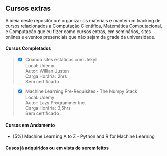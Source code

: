 ## Cursos extras
A ideia deste repositório é organizar os materiais e manter um tracking de cursos relacionados a Computação Cientifica, Matemática Computacional, e Computação que eu fizer como cursos extras, em seminários, sites onlines e eventos presenciais que não sejam da grade da universidade.



#### Cursos Completados
> - [x] Criando sites estáticos com Jekyll <br>
  > Local: Udemy <br>
  > Autor: Willian Justen <br>
  > Carga Horária: 2hrs<br>
  > Sem certificado

> - [x] Machine Learning Pre-Requisites - The Numpy Stack <br>
  > Local: Udemy <br>
  > Autor: Lazy Programmer Inc. <br>
  > Carga Horária: 3,5hrs<br>
  > Sem certificado

#### Cursos em Andamento
- [5%] Machine Learning A to Z - Python and R for Machine Learning

#### Cusos já adquiridos ou em vista de serem feitos
